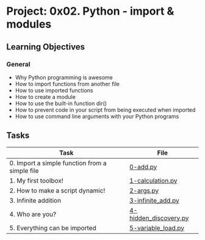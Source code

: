 # Project: 0x02. Python - import & modules

<h2>Learning Objectives</h2>

<h3>General</h3>

<ul>
<li>Why Python programming is awesome</li>
<li>How to import functions from another file</li>
<li>How to use imported functions</li>
<li>How to create a module</li>
<li>How to use the built-in function dir()</li>
<li>How to prevent code in your script from being executed when imported</li>
<li>How to use command line arguments with your Python programs</li>
</ul>

<h2>Tasks</h2>

| Task | File |
| ---- | ---- |
| 0. Import a simple function from a simple file | [0-add.py](./0-add.py) |
| 1. My first toolbox! | [1-calculation.py](./1-calculation.py) |
| 2. How to make a script dynamic! | [2-args.py](./2-args.py) |
| 3. Infinite addition | [3-infinite_add.py](./3-infinite_add.py) |
| 4. Who are you? | [4-hidden_discovery.py](./4-hidden_discovery.py) |
| 5. Everything can be imported | [5-variable_load.py](./5-variable_load.py) |

